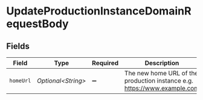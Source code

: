# UpdateProductionInstanceDomainRequestBody


## Fields

| Field                                                                    | Type                                                                     | Required                                                                 | Description                                                              |
| ------------------------------------------------------------------------ | ------------------------------------------------------------------------ | ------------------------------------------------------------------------ | ------------------------------------------------------------------------ |
| `homeUrl`                                                                | *Optional\<String>*                                                      | :heavy_minus_sign:                                                       | The new home URL of the production instance e.g. https://www.example.com |